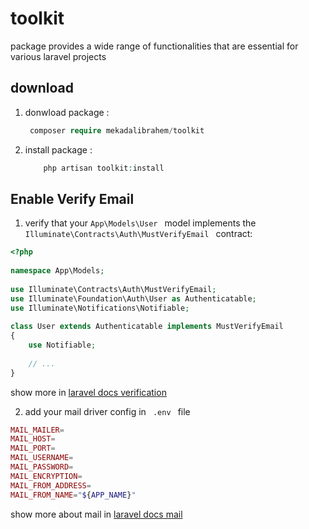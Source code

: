 # toolkit
package provides a wide range of functionalities that are essential for various laravel projects

## download 
1. donwload package :
    ```php 
     composer require mekadalibrahem/toolkit
    ```
2. install package : 
    ```php 
        php artisan toolkit:install
    ```

## Enable Verify Email
1. verify that your <code>App\Models\User </code> model implements the <code>Illuminate\Contracts\Auth\MustVerifyEmail </code> contract:
```php
<?php
 
namespace App\Models;
 
use Illuminate\Contracts\Auth\MustVerifyEmail;
use Illuminate\Foundation\Auth\User as Authenticatable;
use Illuminate\Notifications\Notifiable;
 
class User extends Authenticatable implements MustVerifyEmail
{
    use Notifiable;
 
    // ...
}
```
show more in [laravel docs verification](https://laravel.com/docs/11.x/verification)

2. add your mail driver config in <code> .env </code> file 
```php
MAIL_MAILER=
MAIL_HOST=
MAIL_PORT=
MAIL_USERNAME=
MAIL_PASSWORD=
MAIL_ENCRYPTION=
MAIL_FROM_ADDRESS=
MAIL_FROM_NAME="${APP_NAME}"
```
show more about mail in [laravel docs mail](https://laravel.com/docs/11.x/mail)
